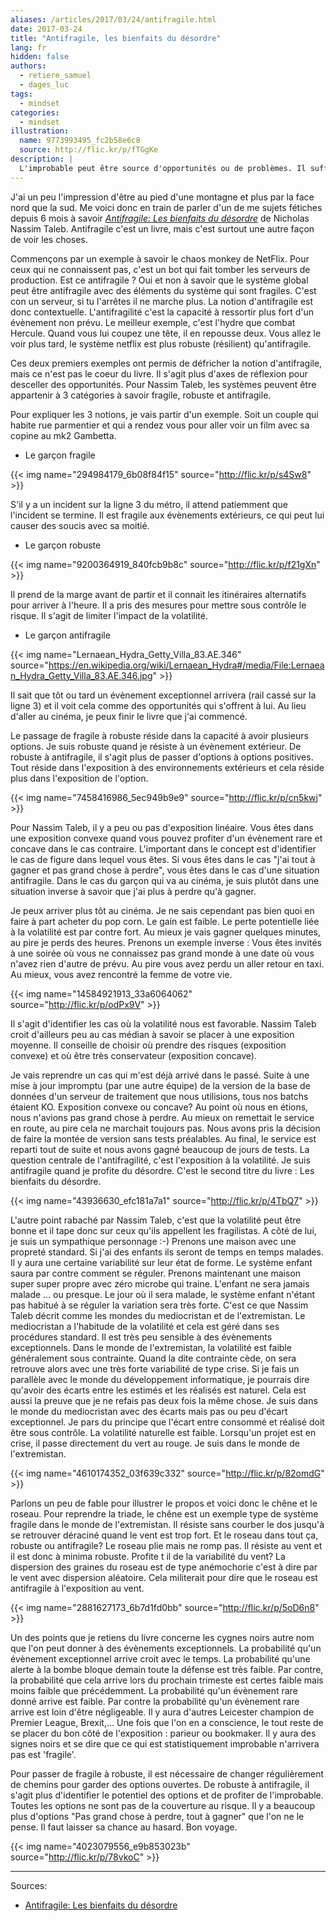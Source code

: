 ```yaml
---
aliases: /articles/2017/03/24/antifragile.html
date: 2017-03-24
title: "Antifragile, les bienfaits du désordre"
lang: fr
hidden: false
authors:
  - retiere_samuel
  - dages_luc
tags:
  - mindset
categories:
  - mindset
illustration:
  name: 9773993495_fc2b58e6c8
  source: http://flic.kr/p/fTGgKe
description: |
  L'improbable peut être source d'opportunités ou de problèmes. Il suffit de regarder la pièce du bon côté.
---
```


J'ai un peu l'impression d'être au pied d'une montagne et plus par la face nord que la sud. Me voici donc en train de parler d'un de me sujets fétiches depuis 6 mois à savoir _[Antifragile: Les bienfaits du désordre]_ de Nicholas Nassim Taleb. Antifragile c'est un livre, mais c'est surtout une autre façon de voir les choses.

Commençons par un exemple à savoir le chaos monkey de NetFlix. Pour ceux qui ne connaissent pas, c'est un bot qui fait tomber les serveurs de production. Est ce antifragile ? Oui et non à savoir que le système global peut être antifragile avec des éléments du système qui sont fragiles. C'est con un serveur, si tu l'arrêtes il ne marche plus. La notion d'antifragile est donc contextuelle. L'antifragilité c'est la capacité à ressortir plus fort d'un évènement non prévu. Le meilleur exemple, c'est l'hydre que combat Hercule. Quand vous lui coupez une tête, il en repousse deux. Vous allez le voir plus tard, le système netflix est plus robuste (résilient) qu'antifragile.

Ces deux premiers exemples ont permis de défricher la notion d'antifragile, mais ce n'est pas le coeur du livre. Il s'agit plus d'axes de réflexion pour desceller des opportunités. Pour Nassim Taleb, les systèmes peuvent être appartenir à 3 catégories à savoir fragile, robuste et antifragile.

Pour expliquer les 3 notions, je vais partir d'un exemple. Soit un couple qui habite rue parmentier et qui a rendez vous pour aller voir  un film avec sa copine au mk2 Gambetta.

- Le garçon fragile

{{< img name="294984179_6b08f84f15" source="http://flic.kr/p/s4Sw8" >}}

S'il y a un incident sur la ligne 3 du métro, il attend patiemment que l'incident se termine. Il est fragile aux évènements extérieurs, ce qui peut lui causer des soucis avec sa moitié.

- Le garçon robuste

{{< img name="9200364919_840fcb9b8c" source="http://flic.kr/p/f21gXn" >}}

Il prend de la marge avant de partir et il connait les itinéraires alternatifs pour arriver à l'heure. Il a pris des mesures pour mettre sous contrôle le risque. Il s'agit de limiter l'impact de la volatilité.

- Le garçon antifragile

{{< img name="Lernaean_Hydra_Getty_Villa_83.AE.346" source="https://en.wikipedia.org/wiki/Lernaean_Hydra#/media/File:Lernaean_Hydra_Getty_Villa_83.AE.346.jpg" >}}

Il sait que tôt ou tard un évènement exceptionnel arrivera (rail cassé sur la ligne 3) et il voit cela comme des opportunités qui s'offrent à lui. Au lieu d'aller au cinéma, je peux finir le livre que j'ai commencé.

Le passage de fragile à robuste réside dans la capacité à avoir plusieurs options. Je suis robuste quand je résiste à un évènement extérieur. De robuste à antifragile, il s'agit plus de passer d'options à options positives. Tout réside dans l'exposition à des environnements extérieurs et cela réside plus dans l'exposition de l'option.

{{< img name="7458416986_5ec949b9e9" source="http://flic.kr/p/cn5kwj" >}}

Pour Nassim Taleb, il y a peu ou pas d'exposition linéaire. Vous êtes dans une exposition convexe quand vous pouvez profiter d'un évènement rare et concave dans le cas contraire. L'important dans le concept est d'identifier le cas de figure dans lequel vous êtes. Si vous êtes dans le cas "j'ai tout à gagner et pas grand chose à perdre", vous êtes dans le cas d'une situation antifragile. Dans le cas du garçon qui va au cinéma, je suis plutôt dans une situation inverse à savoir que j'ai plus à perdre qu'à gagner.

Je peux arriver plus tôt au cinéma. Je ne sais cependant pas bien quoi en faire à part acheter du pop corn. Le gain est faible. Le perte potentielle liée à la volatilité est par contre fort. Au mieux je vais gagner quelques minutes, au pire je perds des heures. Prenons un exemple inverse : Vous êtes invités à une soirée où vous ne connaissez pas grand monde à une date où vous n'avez rien d'autre de prévu. Au pire vous avez perdu un aller retour en taxi. Au mieux, vous avez rencontré la femme de votre vie.


{{< img name="14584921913_33a6064062" source="http://flic.kr/p/odPx9V" >}}

Il s'agit d'identifier les cas où la volatilité nous est favorable. Nassim Taleb croit d'ailleurs peu au cas médian à savoir se placer à une exposition moyenne. Il conseille de choisir où prendre des risques (exposition convexe) et où être très conservateur (exposition concave).

Je vais reprendre un cas qui m'est déjà arrivé dans le passé. Suite à une mise à jour impromptu (par une autre équipe) de la version de la base de données d'un serveur de traitement que nous utilisions, tous nos batchs étaient KO. Exposition convexe ou concave? Au point où nous en étions, nous n'avions pas grand chose à perdre. Au mieux on remettait le service en route, au pire cela ne marchait toujours pas. Nous avons pris la décision de faire la montée de version sans tests préalables. Au final, le service est reparti tout de suite et nous avons gagné beaucoup de jours de tests. La question centrale de l'antifragilité, c'est l'exposition à la volatilité. Je suis antifragile quand je profite du désordre. C'est le second titre du livre : Les bienfaits du désordre.

{{< img name="43936630_efc181a7a1" source="http://flic.kr/p/4TbQ7" >}}

L'autre point rabaché par Nassim Taleb, c'est que la volatilité peut être bonne et il tape donc sur ceux qu'ils appellent les fragilistas. A côté de lui, je suis un sympathique personnage :-) Prenons une maison avec une propreté standard. Si j'ai des enfants ils seront de temps en temps malades. Il y aura une certaine variabilité sur leur état de forme. Le système enfant saura par contre comment se réguler. Prenons maintenant une maison super super propre avec zéro microbe qui traine. L'enfant ne sera jamais malade ... ou presque. Le jour où il sera malade, le système enfant n'étant pas habitué à se réguler	la variation sera très forte. C'est ce que Nassim Taleb décrit comme les mondes du mediocristan et de l'extremistan. Le mediocristan a l'habitude de la volatilité et cela est géré dans ses procédures standard. Il est très peu sensible à des évènements exceptionnels. Dans le monde de l'extremistan, la volatilité est faible généralement sous contrainte. Quand la dite contrainte cède, on sera retrouve alors avec une très forte variabilité de type crise. Si je fais un parallèle avec le monde du développement informatique, je pourrais dire qu'avoir des écarts entre les estimés et les réalisés est naturel. Cela est aussi la preuve que je ne refais pas deux fois la même chose. Je suis dans le monde du mediocristan avec des écarts mais pas ou peu d'écart exceptionnel. Je pars du principe que l'écart entre consommé et réalisé doit être sous contrôle. La volatilité naturelle est faible. Lorsqu'un projet est en crise, il passe directement du vert au rouge. Je suis dans le monde de l'extremistan.

{{< img name="4610174352_03f639c332" source="http://flic.kr/p/82omdG" >}}

Parlons un peu de fable pour illustrer le propos et voici donc le chêne et le roseau. Pour reprendre la triade, le chêne est un exemple type de système fragile dans le monde de l'extremistan. Il résiste sans courber le dos jusqu'à se retrouver déraciné quand le vent est trop fort. Et le roseau dans tout ça, robuste ou antifragile? Le roseau plie mais ne romp pas. Il résiste au vent et il est donc à minima robuste. Profite t il de la variabilité du vent? La dispersion des graines du roseau est de type anémochorie c'est à dire par le vent avec dispersion aléatoire. Cela militerait pour dire que le roseau est antifragile à l'exposition au vent.

{{< img name="2881627173_6b7d1fd0bb" source="http://flic.kr/p/5oD6n8" >}}


Un des points que je retiens du livre concerne les cygnes noirs autre nom que l'on peut donner à des évènements exceptionnels. La probabilité qu'un évènement exceptionnel arrive croit avec le temps. La probabilité qu'une alerte à la bombe bloque demain toute la défense est très faible. Par contre, la probabilité que cela arrive lors du prochain trimeste est certes faible mais moins faible que précédemment. La probabilité qu'un évènement rare donné arrive est faible. Par contre la probabilité qu'un évènement rare arrive est loin d'être négligeable. Il y aura d'autres Leicester champion de Premier League, Brexit,... Une fois que l'on en a conscience, le tout reste de se placer du bon côté de l'exposition : parieur ou bookmaker. Il y aura des signes noirs et se dire que ce qui est statistiquement improbable n'arrivera pas est 'fragile'.

Pour passer de fragile à robuste, il est nécessaire de changer régulièrement de chemins pour garder des options ouvertes. De robuste à antifragile, il s'agit plus d'identifier le potentiel des options et de profiter de l'improbable. Toutes les options ne sont pas de la couverture au risque. Il y a beaucoup plus d'options "Pas grand chose à perdre, tout à gagner" que l'on ne le pense. Il faut laisser sa chance au hasard. Bon voyage.

{{< img name="4023079556_e9b853023b" source="http://flic.kr/p/78vkoC" >}}

---
Sources:
- [Antifragile: Les bienfaits du désordre]


[Antifragile: Les bienfaits du désordre]: /books/antifragile-nassim_nicholas_taleb
